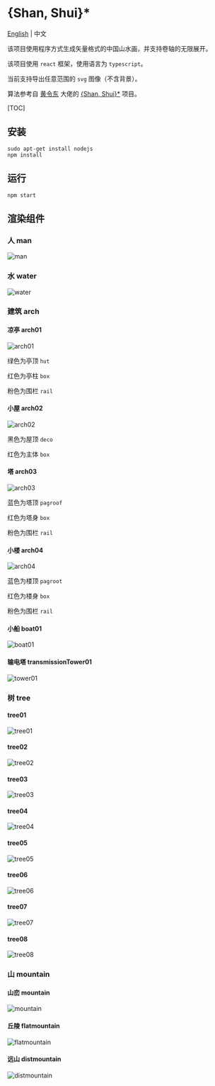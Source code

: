 # {Shan, Shui}\*

[English](..//README.md) | 中文

该项目使用程序方式生成矢量格式的中国山水画，并支持卷轴的无限展开。

该项目使用 `react` 框架，使用语言为 `typescript`。

当前支持导出任意范围的 `svg` 图像（不含背景）。

算法参考自 [黄令东](https://github.com/LingDong-) 大佬的 [{Shan, Shui}\*](https://github.com/LingDong-/shan-shui-inf/blob/master/README.md#shan-shui)  项目。

[TOC]

## 安装

```shell
sudo apt-get install nodejs
npm install
```

## 运行

```shell
npm start
```

## 渲染组件

### 人 man

![man](img/man.png)

### 水 water

![water](img/water.png)

### 建筑 arch

#### 凉亭 arch01

![arch01](img/arch/arch01.png)

绿色为亭顶 `hut`

红色为亭柱 `box`

粉色为围栏 `rail`

#### 小屋 arch02

![arch02](img/arch/arch02.png)

黑色为屋顶 `deco`

红色为主体 `box`

#### 塔 arch03

![arch03](img/arch/arch03.png)

蓝色为塔顶 `pagroof`

红色为塔身 `box`

粉色为围栏 `rail`

#### 小楼 arch04

![arch04](img/arch/arch04.png)

蓝色为楼顶 `pagroot`

红色为楼身 `box`

粉色为围栏 `rail`

#### 小船 boat01

![boat01](img/arch/boat01.png)

#### 输电塔 transmissionTower01

![tower01](img/arch/tower01.png)

### 树 tree

#### tree01

![tree01](img/tree/tree01.png)

#### tree02

![tree02](img/tree/tree02.png)

#### tree03

![tree03](img/tree/tree03.png)

#### tree04

![tree04](img/tree/tree04.png)

#### tree05

![tree05](img/tree/tree05.png)

#### tree06

![tree06](img/tree/tree06.png)

#### tree07

![tree07](img/tree/tree07.png)

#### tree08

![tree08](img/tree/tree08.png)

### 山 mountain

#### 山峦 mountain

![mountain](img/mountain.png)

#### 丘陵 flatmountain

![flatmountain](img/flatmountain.png)

#### 远山 distmountain

![distmountain](img/distmountain.png)

